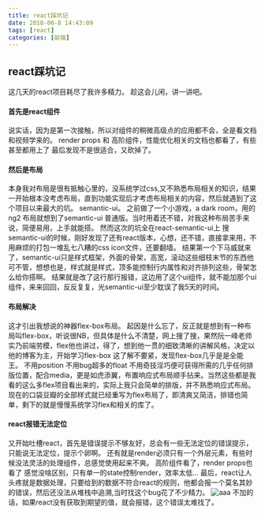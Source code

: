 ```yaml
---
title: react踩坑记
date: 2018-06-8 14:43:09
tags: [react]
categories: [前端]
---
```



## react踩坑记
这几天的react项目耗尽了我许多精力。
趁这会儿闲，讲一讲吧。
#### 首先是react组件
说实话，因为是第一次接触，所以对组件的稍微高级点的应用都不会，全是看文档和视频学来的。
render props 和 高阶组件，性能优化相关的文档也都看了，有些甚至都用上了 最后发现不是很适合，又砍掉了。
#### 然后是布局
本身我对布局是很有抵触心里的，没系统学过css,又不熟悉布局相关的知识，结果一开始根本没考虑布局，直到功能实现后才考虑布局相关的内容，然后就遇到了这个项目以来最大的坑。
semantic-ui。 之前做了一个小游戏，a dark room，用的ng2 布局就想到了semantic-ui 普通版。当时用着还不错，对我这种布局苦手来说，简便易用，上手就能搭。
然而这次的坑全在react-semantic-ui上
搜semantic-ui的时候，刚好发现了还有react版本，心想，还不错，直接拿来用，不用麻烦的打包一堆乱七八糟的css icon文件，还要翻墙。
结果第一个下马威就来了，semantic-ui只是样式框架，外面的骨架，高宽，滚动这些细枝末节的东西他可不管，想想也是，样式就是样式，顶多能控制行内属性和对齐排列这些，骨架怎么给你搭啊。
结果就是改了这行那行报错，这边用了这个ui组件，就不能加那个ui组件，来来回回，反反复复，光semantic-ui至少耽误了我5天的时间。
#### 布局解决
这才引出我想说的神器flex-box布局。
起因是什么忘了，反正就是想到有一种布局叫flex-box，听说很NB，但具体是什么不清楚，网上搜了搜，果然阮一峰老师实乃前端劳模，flex他也讲过，得了，想到他一贯的细致清晰的讲解风格，决定以他的博客为主，开始学习flex-box
这了解不要紧，发现flex-box几乎是是全能王。
不用position 不用bug超多的float 不用奇技淫巧便可获得所需的几乎任何排版位置，配合media，更是如虎添翼，布置响应式布局顺手拈来。当然这些都是我看的这么多flex项目看出来的，实际上我只会简单的排版，并不熟悉响应式布局。
现在的口袋豆瓣的全部样式就已经重写为flex布局了，即清爽又简洁，排错也简单，剩下的就是慢慢系统学习flex和相关的库了。
#### react报错无法定位
又开始吐槽react，首先是错误提示不够友好，总会有一些无法定位的错误提示，只能说无法定位，提示个卵啊。
还有就是render必须只有一个外层元素，有些时候没法灵活的处理组件，总感觉使用起来不爽。
高阶组件看了，render props也看了 感觉没啥区别，只有单一的state控制render，效率太低...
最后，react让人头疼就是数据处理，只要给到的数据不符合react的规则，他都会报一个莫名其妙的错误，然后还没法从堆栈中追溯,当时找这个bug花了不少精力。
![aaa](https://cdn.jsdelivr.net/gh/youngboo/image-hosting@master/20210414/aaa.28iw7ibivgro.png)
不加的话，如果react没有获取到期望的值，就会报错，这个错误太难找了。

